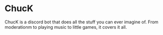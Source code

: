 # ChucK
ChucK is a discord bot that does all the stuff you can ever imagine of. From moderationm to playing music to little games, it covers it all.
